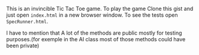 This is an invincible Tic Tac Toe game.
To play the game Clone this gist and just open `index.html` in a new browser window. To see the tests open `SpecRunner.html`.

I have to mention that A lot of the methods are public mostly for testing purposes.(for exemple in the AI class most of those methods could have been private)